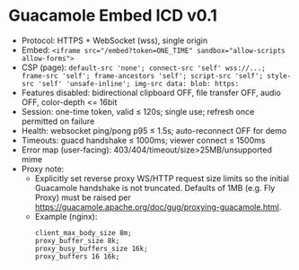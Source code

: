 # Guacamole Embed ICD v0.1
- Protocol: HTTPS + WebSocket (wss), single origin
- Embed: `<iframe src="/embed?token=ONE_TIME" sandbox="allow-scripts allow-forms">`
 - CSP (page): `default-src 'none'; connect-src 'self' wss://...; frame-src 'self'; frame-ancestors 'self'; script-src 'self'; style-src 'self' 'unsafe-inline'; img-src data: blob: https:`
- Features disabled: bidirectional clipboard OFF, file transfer OFF, audio OFF, color-depth <= 16bit
- Session: one-time token, valid ≤ 120s; single use; refresh once permitted on failure
- Health: websocket ping/pong p95 ≤ 1.5s; auto-reconnect OFF for demo
- Timeouts: guacd handshake ≤ 1000ms; viewer connect ≤ 1500ms
- Error map (user-facing): 403/404/timeout/size>25MB/unsupported mime
- Proxy note:
  - Explicitly set reverse proxy WS/HTTP request size limits so the initial Guacamole handshake is not truncated. Defaults of 1MB (e.g. Fly Proxy) must be raised per https://guacamole.apache.org/doc/gug/proxying-guacamole.html.
  - Example (nginx):
    ```
    client_max_body_size 8m;
    proxy_buffer_size 8k;
    proxy_busy_buffers_size 16k;
    proxy_buffers 16 16k;
    ```
